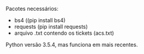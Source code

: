 Pacotes necessários:

* bs4 ((pip install bs4)
* requests (pip install requests)
* arquivo .txt contendo os tickets (acs.txt)

Python versão 3.5.4, mas funciona em mais recentes.
